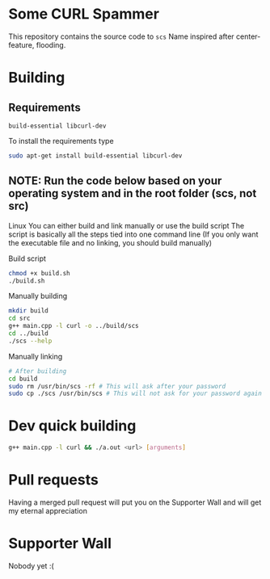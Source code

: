 # Some CURL Spammer

This repository contains the source code to `scs`
Name inspired after center-feature, flooding.

# Building

## Requirements

```
build-essential libcurl-dev
```

To install the requirements type

```bash
sudo apt-get install build-essential libcurl-dev
```

## **NOTE: Run the code below based on your operating system and in the root folder (scs, not src)**

Linux
You can either build and link manually or use the build script
The script is basically all the steps tied into one command line
(If you only want the executable file and no linking, you should build manually)

Build script

```bash
chmod +x build.sh
./build.sh
```

Manually building

```bash
mkdir build
cd src
g++ main.cpp -l curl -o ../build/scs
cd ../build
./scs --help
```

Manually linking

```bash
# After building
cd build
sudo rm /usr/bin/scs -rf # This will ask after your password
sudo cp ./scs /usr/bin/scs # This will not ask for your password again
```

# Dev quick building

```bash
g++ main.cpp -l curl && ./a.out <url> [arguments]
```

# Pull requests

Having a merged pull request will put you on the Supporter Wall and will get my eternal appreciation

# Supporter Wall

Nobody yet :(
